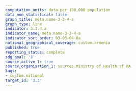 ```yaml
---
computation_units: data.per 100,000 population
data_non_statistical: false
graph_title: meta.name-3-3-4-a
graph_type: line
indicator: 3.3.4.a
indicator_name: meta.name-3-3-4-a
indicator_sort_order: 03-03-04-0a
national_geographical_coverage: custom.armenia
published: true
reporting_status: complete
sdg_goal: '3'
source_active_1: true
source_organisation_1: sources.Ministry of Health of RA
tags:
- custom.national
target_id: '3.3'
---
```

